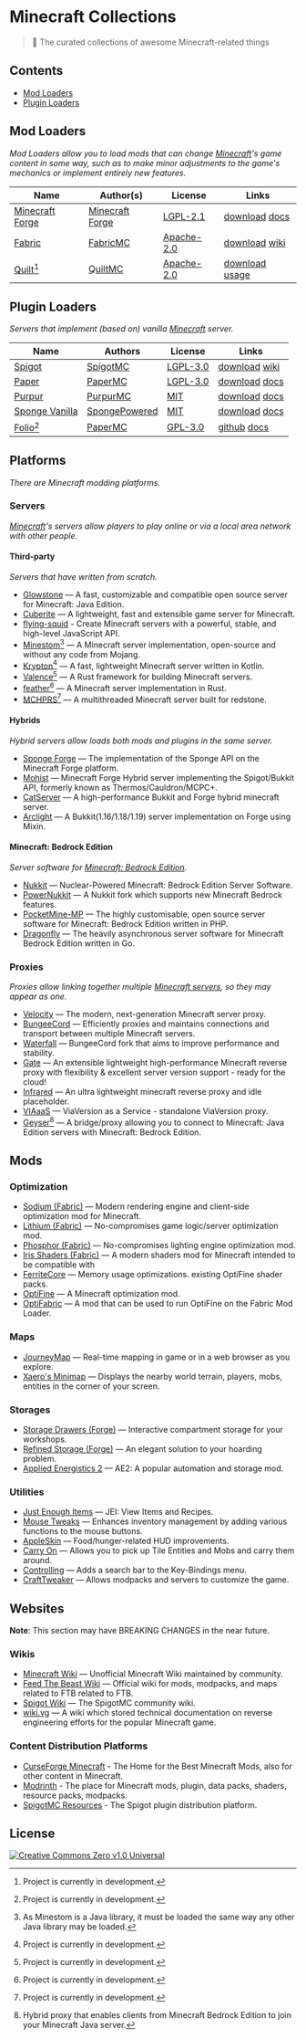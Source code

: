 # Minecraft Collections

> 📝 The curated collections of awesome Minecraft-related things

## Contents

- [Mod Loaders](#mod-loaders)
- [Plugin Loaders](#plugin-loaders)

## Mod Loaders

_Mod Loaders allow you to load mods that can change [Minecraft][minecraft]'s game content in some way, such as to make
minor adjustments to the game's mechanics or implement entirely new features._

| Name                     | Author(s)                          | License                  | Links                                           |
|--------------------------|------------------------------------|--------------------------|-------------------------------------------------|
| [Minecraft Forge][forge] | [Minecraft Forge][minecraft-forge] | [LGPL-2.1][lgpl-2.1]     | [download][forge-download] [docs][forge-docs]   |
| [Fabric][fabric]         | [FabricMC][fabricmc]               | [Apache-2.0][apache-2.0] | [download][fabric-download] [wiki][fabric-wiki] |
| [Quilt][quilt][^wip]     | [QuiltMC][quiltmc]                 | [Apache-2.0][apache-2.0] | [download][quilt-download] [usage][quilt-usage] |

<!-- @formatter:off -->

[forge]: https://minecraftforge.net/
[minecraft-forge]: https://twitter.com/forgedevteam
[forge-download]: https://files.minecraftforge.net/
[forge-docs]: https://docs.minecraftforge.net/

[fabric]: https://fabricmc.net/
[fabricmc]: https://github.com/FabricMC
[fabric-download]: https://fabricmc.net/use/installer/
[fabric-wiki]: https://fabricmc.net/wiki/

[quilt]: https://quiltmc.org/
[quiltmc]: https://quiltmc.org/en/about/
[quilt-download]: https://quiltmc.org/en/install/
[quilt-usage]: https://quiltmc.org/en/usage/

<!-- @formatter:on -->

## Plugin Loaders

_Servers that implement (based on) vanilla [Minecraft][minecraft] server._

| Name                             | Authors                        | License              | Links                                                   |
|----------------------------------|--------------------------------|----------------------|---------------------------------------------------------| 
| [Spigot][spigot]                 | [SpigotMC][spigotmc]           | [LGPL-3.0][lgpl-3.0] | [download][spigot-download] [wiki][spigot-wiki]         | 
| [Paper][paper]                   | [PaperMC][papermc]             | [LGPL-3.0][lgpl-3.0] | [download][paper-download] [docs][paper-docs]           | 
| [Purpur][purpur]                 | [PurpurMC][purpurmc]           | [MIT][mit]           | [download][purpur-download] [docs][purpur-docs]         |
| [Sponge Vanilla][sponge-vanilla] | [SpongePowered][spongepowered] | [MIT][mit]           | [download][sponge-vanilla-download] [docs][sponge-docs] |
| [Folio][folia][^wip]             | [PaperMC][papermc]             | [GPL-3.0][gpl-3.0]   | [github][folia-github] [docs][folia-docs]               |

<!-- @formatter:off -->

[spigot]: https://www.spigotmc.org/
[spigotmc]: https://www.spigotmc.org/XenStaff/
[spigot-download]: https://www.spigotmc.org/link-forums/31/
[spigot-wiki]: https://www.spigotmc.org/wiki/

[paper]: https://papermc.io/software/paper
[papermc]: https://papermc.io/team
[paper-download]: https://papermc.io/downloads/paper
[paper-docs]: https://docs.papermc.io/paper

[purpur]: https://purpurmc.org/
[purpurmc]: https://github.com/PurpurMC
[purpur-download]: https://purpurmc.org/downloads
[purpur-docs]: https://purpurmc.org/docs/

[sponge-vanilla]: https://www.spongepowered.org/
[spongepowered]: https://docs.spongepowered.org/stable/en/about/staff.html
[sponge-vanilla-download]: https://www.spongepowered.org/downloads/spongevanilla
[sponge-docs]: https://docs.spongepowered.org

[folia]: https://papermc.io/software/folia
[folia-github]: https://github.com/PaperMC/Folia
[folia-docs]: https://docs.papermc.io/folia

<!-- @formatter:on -->

## Platforms

_There are Minecraft modding platforms._

### Servers

_[Minecraft][minecraft]'s servers allow players to play online or via a local area network with other people._

#### Third-party

_Servers that have written from scratch._

- [Glowstone](https://glowstone.net/) — A fast, customizable and compatible open source server for Minecraft: Java
  Edition.
- [Cuberite](https://cuberite.org/) — A lightweight, fast and extensible game server for Minecraft.
- [flying-squid](https://flying-squid.prismarine.js.org/) - Create Minecraft servers with a powerful, stable, and
  high-level JavaScript API.
- [Minestom](https://minestom.net/)[^2] — A Minecraft server implementation, open-source and without any code from
  Mojang.
- [Krypton](https://kryptonmc.org/)[^wip] — A fast, lightweight Minecraft server written in Kotlin.
- [Valence](https://github.com/valence-rs/valence)[^wip] — A Rust framework for building Minecraft servers.
- [feather](https://github.com/feather-rs/feather)[^wip] — A Minecraft server implementation in Rust.
- [MCHPRS](https://github.com/MCHPR/MCHPRS)[^wip] — A multithreaded Minecraft server built for redstone.

#### Hybrids

_Hybrid servers allow loads both mods and plugins in the same server._

- [Sponge Forge](https://spongepowered.org/) — The implementation of the Sponge API on the Minecraft Forge platform.
- [Mohist](https://www.mohistmc.com/) — Minecraft Forge Hybrid server implementing the Spigot/Bukkit API, formerly known
  as Thermos/Cauldron/MCPC+.
- [CatServer](https://catmc.org/) — A high-performance Bukkit and Forge hybrid minecraft server.
- [Arclight](https://github.com/IzzelAliz/Arclight) — A Bukkit(1.16/1.18/1.19) server implementation on Forge using
  Mixin.

#### Minecraft: Bedrock Edition

_Server software for [Minecraft: Bedrock Edition][mcbe]._

- [Nukkit](https://cloudburstmc.org/) — Nuclear-Powered Minecraft: Bedrock Edition Server Software.
- [PowerNukkit](https://powernukkit.org/) — A Nukkit fork which supports new Minecraft Bedrock features.
- [PocketMine-MP](https://pmmp.io/) — The highly customisable, open source server software for Minecraft: Bedrock
  Edition written in PHP.
- [Dragonfly](https://github.com/df-mc/dragonfly) — The heavily asynchronous server software for Minecraft Bedrock
  Edition written in Go.

### Proxies

_Proxies allow linking together multiple [Minecraft servers](#servers), so they may appear as one._

- [Velocity](https://velocitypowered.com/) — The modern, next-generation Minecraft server proxy.
- [BungeeCord](https://www.spigotmc.org/wiki/bungeecord/) — Efficiently proxies and maintains connections and transport
  between multiple Minecraft servers.
- [Waterfall](https://github.com/PaperMC/Waterfall) — BungeeCord fork that aims to improve performance and stability.
- [Gate](https://gate.minekube.com/) — An extensible lightweight high-performance Minecraft reverse proxy with
  flexibility & excellent server version support - ready for the cloud!
- [Infrared](https://github.com/haveachin/infrared) — An ultra lightweight minecraft reverse proxy and idle placeholder.
- [VIAaaS](https://github.com/ViaVersion/VIAaaS) — ViaVersion as a Service - standalone ViaVersion proxy.
- [Geyser](https://geysermc.org/)[^3] — A bridge/proxy allowing you to connect to Minecraft: Java Edition servers with
  Minecraft: Bedrock Edition.

## Mods

### Optimization

- [Sodium (Fabric)](https://modrinth.com/mod/sodium) — Modern rendering engine and client-side optimization mod for
  Minecraft.
- [Lithium (Fabric)](https://modrinth.com/mod/lithium) — No-compromises game logic/server optimization mod.
- [Phosphor (Fabric)](https://modrinth.com/mod/phosphor) — No-compromises lighting engine optimization mod.
- [Iris Shaders (Fabric)](https://modrinth.com/mod/iris) — A modern shaders mod for Minecraft intended to be compatible
  with
- [FerriteCore](https://modrinth.com/mod/ferrite-core) — Memory usage optimizations.
  existing OptiFine shader packs.
- [OptiFine](https://www.optifine.net/home) — A Minecraft optimization mod.
- [OptiFabric](https://beta.curseforge.com/minecraft/mc-mods/optifabric) — A mod that can be used to run OptiFine on the
  Fabric Mod Loader.

### Maps

- [JourneyMap](https://modrinth.com/mod/journeymap) — Real-time mapping in game or in a web browser as you explore.
- [Xaero's Minimap](https://beta.curseforge.com/minecraft/mc-mods/xaeros-minimap) — Displays the nearby world terrain,
  players, mobs, entities in the corner of your screen.

### Storages

- [Storage Drawers (Forge)](https://beta.curseforge.com/minecraft/mc-mods/storage-drawers) — Interactive compartment
  storage for your workshops.
- [Refined Storage (Forge)](https://beta.curseforge.com/minecraft/mc-mods/refined-storage) — An elegant solution to your
  hoarding problem.
- [Applied Energistics 2](https://modrinth.com/mod/ae2) — AE2: A popular automation and storage mod.

### Utilities

- [Just Enough Items](https://modrinth.com/mod/jei) — JEI: View Items and Recipes.
- [Mouse Tweaks](https://modrinth.com/mod/mouse-tweaks) — Enhances inventory management by adding various functions to
  the mouse buttons.
- [AppleSkin](https://modrinth.com/mod/appleskin) — Food/hunger-related HUD improvements.
- [Carry On](https://modrinth.com/mod/carry-on) — Allows you to pick up Tile Entities and Mobs and carry them around.
- [Controlling](https://beta.curseforge.com/minecraft/mc-mods/controlling) — Adds a search bar to the Key-Bindings menu.
- [CraftTweaker](https://beta.curseforge.com/minecraft/mc-mods/crafttweaker) — Allows modpacks and servers to customize
  the game.

## Websites

**Note**: This section may have BREAKING CHANGES in the near future.

### Wikis

- [Minecraft Wiki](https://minecraft.fandom.com/wiki/Minecraft_Wiki) — Unofficial Minecraft Wiki maintained by
  community.
- [Feed The Beast Wiki](https://ftb.fandom.com/wiki/FTB_Wiki) — Official wiki for mods, modpacks, and maps related to
  FTB related to FTB.
- [Spigot Wiki](https://www.spigotmc.org/wiki/index/) — The SpigotMC community wiki.
- [wiki.vg](https://wiki.vg/Main_Page) — A wiki which stored technical documentation on reverse engineering efforts for
  the popular Minecraft game.

### Content Distribution Platforms

- [CurseForge Minecraft](https://beta.curseforge.com/minecraft) - The Home for the Best Minecraft Mods, also for
  other content in Minecraft.
- [Modrinth](https://modrinth.com/) - The place for Minecraft mods, plugin, data packs, shaders, resource packs,
  modpacks.
- [SpigotMC Resources](https://www.spigotmc.org/resources/) - The Spigot plugin distribution platform.

<!-- @formatter:off -->

[mit]: https://spdx.org/licenses/MIT.html
[apache-2.0]: https://www.apache.org/licenses/LICENSE-2.0.html
[lgpl-2.1]: https://www.gnu.org/licenses/old-licenses/lgpl-2.1.html
[lgpl-3.0]: https://www.gnu.org/licenses/lgpl-3.0.html
[gpl-3.0]: https://www.gnu.org/licenses/gpl-3.0.html

<!-- @formatter:on -->

## License

[![Creative Commons Zero v1.0 Universal][cc-zero-badge]][repo-license]

<!-- SECTION: FOOTNOTES -->

[^wip]: Project is currently in development.
[^2]: As Minestom is a Java library, it must be loaded the same way any other Java library may be loaded.
[^3]: Hybrid proxy that enables clients from Minecraft Bedrock Edition to join your Minecraft Java server.

<!-- @formatter:off -->
<!-- SECTION: DECLARATIONS -->

<!-- Media sources -->

[cc-zero-badge]: http://mirrors.creativecommons.org/presskit/buttons/88x31/svg/cc-zero.svg "CC0 1.0 Universal"

<!-- Links -->

[repo-license]: https://github.com/GrassMC/minecraft-collections/blob/main/LICENSE
[minecraft]: https://minecraft.net/
[mcbe]: https://minecraft.fandom.com/wiki/Bedrock_Edition
